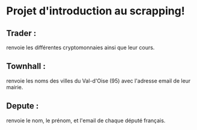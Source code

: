 # Projet d'introduction au scrapping!

## Trader : 
renvoie les différentes cryptomonnaies ainsi que leur cours.
 
## Townhall : 
renvoie les noms des villes du Val-d'Oise (95) avec l'adresse email de leur mairie. 

## Depute : 
renvoie le nom, le prénom, et l'email de chaque député français.

